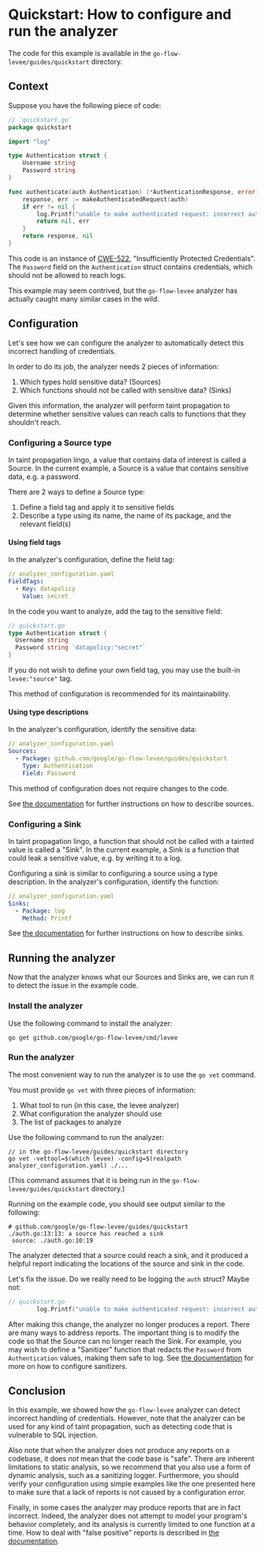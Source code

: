 # Quickstart: How to configure and run the analyzer

The code for this example is available in the `go-flow-levee/guides/quickstart` directory.

## Context

Suppose you have the following piece of code:

```go
// `quickstart.go`
package quickstart

import "log"

type Authentication struct {
	Username string
	Password string
}

func authenticate(auth Authentication) (*AuthenticationResponse, error) {
	response, err := makeAuthenticatedRequest(auth)
	if err != nil {
		log.Printf("unable to make authenticated request: incorrect authentication? %v\n", auth)
		return nil, err
	}
	return response, nil
}
```

This code is an instance of [CWE-522](https://cwe.mitre.org/data/definitions/522.html), "Insufficiently Protected Credentials".
The `Password` field on the `Authentication` struct contains credentials, which should not be allowed to reach logs.

This example may seem contrived, but the `go-flow-levee` analyzer has actually caught many similar cases in the wild.

## Configuration

Let's see how we can configure the analyzer to automatically detect this incorrect handling of credentials.

In order to do its job, the analyzer needs 2 pieces of information:
1. Which types hold sensitive data? (Sources)
2. Which functions should not be called with sensitive data? (Sinks)

Given this information, the analyzer will perform taint propagation to determine whether sensitive values can reach calls to functions that they shouldn't reach.

### Configuring a Source type

In taint propagation lingo, a value that contains data of interest is called a Source.
In the current example, a Source is a value that contains sensitive data, e.g. a password.  

There are 2 ways to define a Source type:
1. Define a field tag and apply it to sensitive fields
1. Describe a type using its name, the name of its package, and the relevant field(s)

#### Using field tags

In the analyzer's configuration, define the field tag:

```yaml
// analyzer_configuration.yaml
FieldTags:
  - Key: datapolicy
    Value: secret
```

In the code you want to analyze, add the tag to the sensitive field:

```go
// quickstart.go
type Authentication struct {
  Username string 
  Password string `datapolicy:"secret"`
}
```

If you do not wish to define your own field tag, you may use the built-in `levee:"source"` tag.

This method of configuration is recommended for its maintainability.

#### Using type descriptions

In the analyzer's configuration, identify the sensitive data:

```yaml
// analyzer_configuration.yaml
Sources:
  - Package: github.com/google/go-flow-levee/guides/quickstart
    Type: Authentication
    Field: Password
```

This method of configuration does not require changes to the code.

See [the documentation](../configuration/README.md) for further instructions on how to describe sources.

### Configuring a Sink

In taint propagation lingo, a function that should not be called with a tainted value is called a "Sink".
In the current example, a Sink is a function that could leak a sensitive value, e.g. by writing it to a log.

Configuring a sink is similar to configuring a source using a type description.
In the analyzer's configuration, identify the function:

```yaml
// analyzer_configuration.yaml
Sinks:
  - Package: log
    Method: Printf
```

See [the documentation](../configuration/README.md) for further instructions on how to describe sinks.

## Running the analyzer

Now that the analyzer knows what our Sources and Sinks are, we can run it to detect the issue in the example code.

### Install the analyzer

Use the following command to install the analyzer:

```shell
go get github.com/google/go-flow-levee/cmd/levee
```

### Run the analyzer

The most convenient way to run the analyzer is to use the `go vet` command.

You must provide `go vet` with three pieces of information:
1. What tool to run (in this case, the levee analyzer)
1. What configuration the analyzer should use
1. The list of packages to analyze

Use the following command to run the analyzer:
```shell
// in the go-flow-levee/guides/quickstart directory
go vet -vettool=$(which levee) -config=$(realpath analyzer_configuration.yaml) ./...
```

(This command assumes that it is being run in the `go-flow-levee/guides/quickstart` directory.)

Running on the example code, you should see output similar to the following:

```
# github.com/google/go-flow-levee/guides/quickstart
./auth.go:13:13: a source has reached a sink
 source: ./auth.go:10:19
```

The analyzer detected that a source could reach a sink, and it produced a helpful report
indicating the locations of the source and sink in the code.

Let's fix the issue. Do we really need to be logging the `auth` struct? Maybe not:

```go
// quickstart.go
		log.Printf("unable to make authenticated request: incorrect authentication?\n")
```

After making this change, the analyzer no longer produces a report. There are many ways to
address reports. The important thing is to modify the code so that the Source can no longer
reach the Sink. For example, you may wish to define a "Sanitizer" function that redacts the
`Password` from `Authentication` values, making them safe to log. See [the documentation](../configuration/README.md)
for more on how to configure sanitizers.

## Conclusion

In this example, we showed how the `go-flow-levee` analyzer can detect incorrect handling of
credentials. However, note that the analyzer can be used for any kind of taint propagation,
such as detecting code that is vulnerable to SQL injection.

Also note that when the analyzer does not produce any reports on a codebase, it does *not* mean
that the code base is "safe". There are inherent limitations to static analysis, so we recommend that
you also use a form of dynamic analysis, such as a sanitizing logger. Furthermore, you should verify
your configuration using simple examples like the one presented here to make sure that a lack of reports
is not caused by a configuration error.

Finally, in some cases the analyzer may produce reports that are in fact incorrect. Indeed, the analyzer
does not attempt to model your program's behavior completely, and its analysis is currently limited to one
function at a time. How to deal with "false positive" reports is described in [the documentation](../configuration/README.md).

